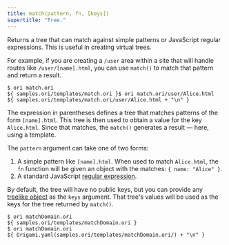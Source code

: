```yaml
---
title: match(pattern, fn, [keys])
supertitle: "Tree."
---
```


Returns a tree that can match against simple patterns or JavaScript regular expressions. This is useful in creating virtual trees.

For example, if you are creating a `/user` area within a site that will handle routes like `/user/[name].html`, you can use `match()` to match that pattern and return a result.

```console
$ ori match.ori
${ samples.ori/templates/match.ori }$ ori match.ori/user/Alice.html
${ samples.ori/templates/match.ori/user/Alice.html + "\n" }
```

The expression in parentheses defines a tree that matches patterns of the form `[name].html`. This tree is then used to obtain a value for the key `Alice.html`. Since that matches, the `match()` generates a result — here, using a template.

The `pattern` argument can take one of two forms:

1. A simple pattern like `[name].html`. When used to match `Alice.html`, the `fn` function will be given an object with the matches: `{ name: "Alice" }`.
2. A standard JavaScript [regular expression](https://developer.mozilla.org/en-US/docs/Web/JavaScript/Guide/Regular_expressions).

By default, the tree will have no public keys, but you can provide any [treelike object](/async-tree/treelike.html) as the `keys` argument. That tree's values will be used as the keys for the tree returned by `match()`.

```console
$ ori matchDomain.ori
${ samples.ori/templates/matchDomain.ori }
$ ori matchDomain.ori
${ Origami.yaml(samples.ori/templates/matchDomain.ori/) + "\n" }
```
